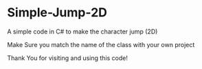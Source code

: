 # Simple-Jump-2D
A simple code in C# to make the character jump (2D)

Make Sure you match the name of the class with your own project

Thank You for visiting and using this code!
